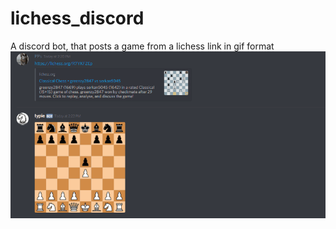 # lichess_discord
A discord bot, that posts a game from a lichess link in gif format
![](lichess_discord.gif)
